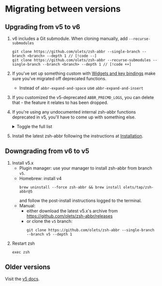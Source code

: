 # Migrating between versions

## Upgrading from v5 to v6

1. v6 includes a Git submodule. When cloning manually, add `--recurse-submodules`

    ```
    git clone https://github.com/olets/zsh-abbr --single-branch --branch <branch> --depth 1 // [!code --]
    git clone https://github.com/olets/zsh-abbr --recurse-submodules --single-branch --branch <branch> --depth 1 // [!code ++]
    ```

1. If you've set up something custom with [Widgets&nbsp;and&nbsp;key&nbsp;bindings](/widgets-and-key-bindings) make sure you've migrated off deprecated functions.

    - Instead of `abbr-expand-and-space` use `abbr-expand-and-insert`

1. If you customized the v5-deprecated `ABBR_PRECMD_LOGS`, you can delete that - the feature it relates to has been dropped.

1. If you're using any undocumented internal zsh-abbr functions deprecated in v5, you'll have to come up with something else. 

    <details>
    <summary>Toggle the full list</summary>

    These internal values were dropped:
    - `ABBR_PRECMD_MESSAGE`

    These internal functions were dropped:

    - `_abbr_add_widgets`
    - `_abbr_bind_widgets`
    - `_abbr_deprecations`
    - `_abbr_integrations`
    - `_abbr_precmd`
    - `_abbr:util_deprecated`

    These internal functions deprecated are now internal _only_:

    - `_abbr_init`
    - `_abbr_warn_deprecation`
    - `_abbr:add`
    - `_abbr:clear_session`
    - `_abbr:erase`
    - `_abbr:expand`
    - `_abbr:expansion`
    - `_abbr:export_aliases`
    - `_abbr:git`
    - `_abbr:import_aliases`
    - `_abbr:import_fish`
    - `_abbr:import_git_aliases`
    - `_abbr:list`
    - `_abbr:list_abbreviations`
    - `_abbr:list_commands`
    - `_abbr:print_version`
    - `_abbr:profile`
    - `_abbr:rename`
    - `_abbr:util_add`
    - `_abbr:util_alias`
    - `_abbr:util_bad_options`
    - `_abbr:util_check_command`
    - `_abbr:util_error`
    - `_abbr:util_import_alias`
    - `_abbr:util_list`
    - `_abbr:util_list_item`
    - `_abbr:util_log_unless_quiet`
    - `_abbr:util_log_unless_quieter`
    - `_abbr:util_print`
    - `_abbr:util_set_once`
    - `_abbr:util_set_to_typed_scope`
    - `_abbr:util_sync_user`
    - `_abbr:util_usage`
    - `_abbr:util_warn`

    </details>

1. Install the latest zsh-abbr following the instructions at [Installation](/installation.html).

## Downgrading from v6 to v5

1. Install v5.x
    - Plugin manager: use your manager to install zsh-abbr from branch `v5`.
    - Homebrew:
        install v4
        ```shell
        brew uninstall --force zsh-abbr && brew install olets/tap/zsh-abbr@5
        ```
        and follow the post-install instructions logged to the terminal.
    - Manual:
      - either download the latest v5.x's archive from <https://github.com/olets/zsh-abbr/releases>
      - or clone the `v5` branch:
          ```shell
          git clone https://github.com/olets/zsh-abbr --single-branch --branch v5 --depth 1
          ```
1. Restart zsh 
    ```shell
    exec zsh
    ```

## Older versions

Visit the [v5 docs](https://v5.zsh-abbr.olets.dev).
